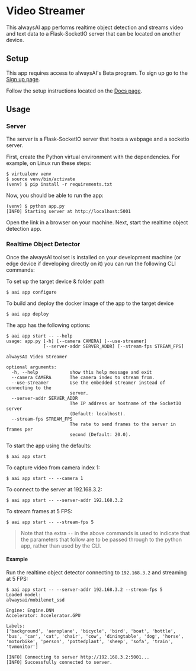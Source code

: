 # Video Streamer
This alwaysAI app performs realtime object detection and streams video and text data to a Flask-SocketIO server that can be located on another device.

## Setup
This app requires access to alwaysAI's Beta program. To sign up go to the [Sign up page](https://www.alwaysai.co/dashboard).

Follow the setup instructions located on the [Docs page](https://www.alwaysai.co/docs/getting_started/introduction.html).

## Usage
### Server
The server is a Flask-SocketIO server that hosts a webpage and a socketio server.

First, create the Python virtual environment with the dependencies. For example, on Linux run these steps:

```
$ virtualenv venv
$ source venv/bin/activate
(venv) $ pip install -r requirements.txt
```

Now, you should be able to run the app:

```
(venv) $ python app.py
[INFO] Starting server at http://localhost:5001
```

Open the link in a browser on your machine. Next, start the realtime object detection app.


### Realtime Object Detector
Once the alwaysAI toolset is installed on your development machine (or edge device if developing directly on it) you can run the following CLI commands:

To set up the target device & folder path

`$ aai app configure`

To build and deploy the docker image of the app to the target device

`$ aai app deploy`

The app has the following options:

```
$ aai app start -- --help
usage: app.py [-h] [--camera CAMERA] [--use-streamer]
              [--server-addr SERVER_ADDR] [--stream-fps STREAM_FPS]

alwaysAI Video Streamer

optional arguments:
  -h, --help            show this help message and exit
  --camera CAMERA       The camera index to stream from.
  --use-streamer        Use the embedded streamer instead of connecting to the
                        server.
  --server-addr SERVER_ADDR
                        The IP address or hostname of the SocketIO server
                        (Default: localhost).
  --stream-fps STREAM_FPS
                        The rate to send frames to the server in frames per
                        second (Default: 20.0).
```

To start the app using the defaults:

`$ aai app start`

To capture video from camera index 1:

`$ aai app start -- --camera 1`

To connect to the server at 192.168.3.2:

`$ aai app start -- --server-addr 192.168.3.2`

To stream frames at 5 FPS:

`$ aai app start -- --stream-fps 5`

> Note that tha extra `--` in the above commands is used to indicate that the parameters that follow are to be passed through to the python app, rather than used by the CLI.

#### Example

Run the realtime object detector connecting to `192.168.3.2` and streaming at 5 FPS:

```
$ aai app start -- --server-addr 192.168.3.2 --stream-fps 5
Loaded model:
alwaysai/mobilenet_ssd

Engine: Engine.DNN
Accelerator: Accelerator.GPU

Labels:
['background', 'aeroplane', 'bicycle', 'bird', 'boat', 'bottle', 'bus', 'car', 'cat', 'chair', 'cow', 'diningtable', 'dog', 'horse', 'motorbike', 'person', 'pottedplant', 'sheep', 'sofa', 'train', 'tvmonitor']

[INFO] Connecting to server http://192.168.3.2:5001...
[INFO] Successfully connected to server.
```
